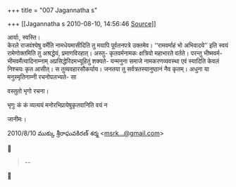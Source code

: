 +++
title = "007 Jagannatha s"

+++
[[Jagannatha s	2010-08-10, 14:56:46 [Source](https://groups.google.com/g/bvparishat/c/GzadZcgEBUs)]]



आर्याः, स्वस्ति।  
केरले राजवंश्येषु वर्मेति नामधेयमासीदिति तु मयापि पूर्वतनपत्रे उक्तमेव। ‘‘रामवर्माहं भो अभिवादये’’ इति स्वयं रामेणोक्तमिति तु अश्रद्धेयं, प्रमाणविरहात्। अस्तु- कृतवर्मनामकः क्षत्रियो महाभारते वर्तते। परन्तु भीष्मवर्म-भीमवर्मेत्यादिनाम्नाम् अप्रसिद्धेरिदमभ्यूहितुं शक्यते- यन्मनुना समाजे नामकरणव्यवस्था एवं स्यादिति केवलं निश्चयः कृत आसीत्। स तुव्यवहारसौकर्याय। जनतया तु सर्वत्रतस्यानुष्ठानं नैव कृतम्। अधुना या मनुस्मृतिनाम्नी रचनोपलभ्यते- सा



वस्तुतो भृगो रचना।



भृगुः कं कं व्यत्ययं मनोरभिप्रायेषुकृतवानिति वयं न



जानीमः।  

2010/8/10 ముక్కు శ్రీరాఘవకిరణ్ శర్మ \<[msrk...@gmail.com]()\>  



> --  



